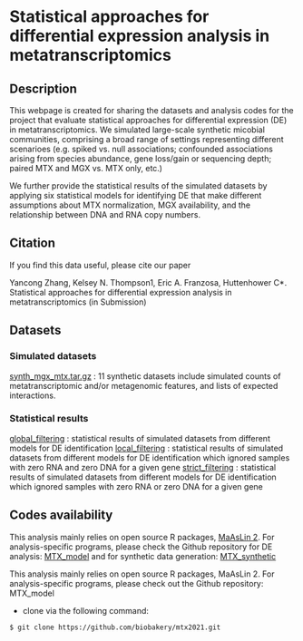
# Statistical approaches for differential expression analysis in metatranscriptomics #

## Description ##
This webpage is created for sharing the datasets and analysis codes for the project that evaluate statistical approaches for differential expression (DE) in metatranscriptomics. We simulated large-scale synthetic micobial communities, comprising a broad range of settings representing different scenarioes (e.g. spiked vs. null associations; confounded associations arising from species abundance, gene loss/gain or sequencing depth; paired MTX and MGX vs. MTX only, etc.)

We further provide the statistical results of the simulated datasets by applying six statistical models for identifying DE that make different assumptions about MTX normalization, MGX availability, and the relationship between DNA and RNA copy numbers.


## Citation ##
If you find this data useful, please cite our paper

Yancong Zhang, Kelsey N. Thompson1, Eric A. Franzosa, Huttenhower C*. Statistical approaches for differential expression analysis in metatranscriptomics (in Submission)


## Datasets ##
### Simulated datasets ###
[synth\_mgx\_mtx.tar.gz](http://huttenhower.sph.harvard.edu/MTX_2021/synth_mgx_mtx.tar.gz) : 11 synthetic datasets include simulated counts of metatranscriptomic and/or metagenomic features, and lists of expected interactions.

### Statistical results ###
[global_filtering](http://huttenhower.sph.harvard.edu/MTX_2021/global_filtering.tar.gz) : statistical results of simulated datasets from different models for DE identification
[local_filtering](http://huttenhower.sph.harvard.edu/MTX_2021/local_filtering.tar.gz) : statistical results of simulated datasets from different models for DE identification which ignored samples with zero RNA and zero DNA for a given gene
[strict_filtering](http://huttenhower.sph.harvard.edu/MTX_2021/strict_filtering.tar.gz) : statistical results of simulated datasets from different models for DE identification which ignored samples with zero RNA or zero DNA for a given gene


## Codes availability ##
This analysis mainly relies on open source R packages, [MaAsLin 2](https://huttenhower.sph.harvard.edu/maaslin). For analysis-specific programs, please check the Github repository for DE analysis: [MTX_model](https://github.com/biobakery/MTX_model) and for synthetic data generation: [MTX_synthetic](https://github.com/biobakery/MTX_synthetic)

This analysis mainly relies on open source R packages, MaAsLin 2. For analysis-specific programs, please check out the Github repository: MTX_model

* clone via the following command:

`$ git clone https://github.com/biobakery/mtx2021.git`

